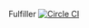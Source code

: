 Fulfiller
[![Circle CI](https://circleci.com/gh/fulfilment/fulfiller.svg?style=svg)](https://circleci.com/gh/fulfilment/fulfiller)
